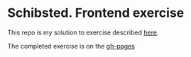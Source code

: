 # Schibsted. Frontend exercise  

This repo is my solution to exercise described [here](https://github.com/scm-spain/Frontend-Exercise).  

The completed exercise is on the [gh-pages](https://didaquis.github.io/schibsted-frontend-exercise/)  
